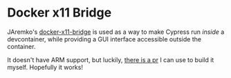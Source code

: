 # Docker x11 Bridge

JAremko's [docker-x11-bridge](https://github.com/JAremko/docker-x11-bridge) is used as a way to make Cypress run *inside* a devcontainer, while providing a GUI interface accessible outside the container.

It doesn't have ARM support, but luckily, [there is a pr](https://github.com/JAremko/docker-x11-bridge/pull/13) I can use to build it myself. Hopefully it works!
